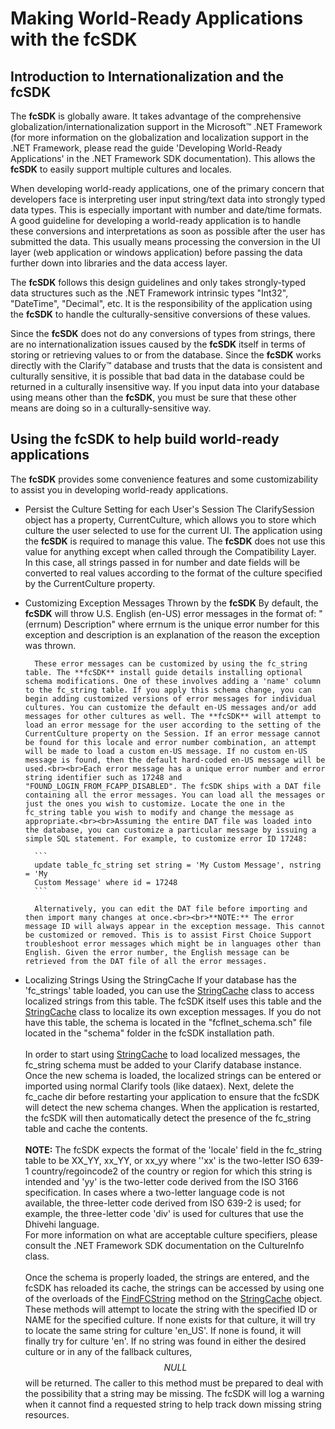 # Making World-Ready Applications with the fcSDK

## Introduction to Internationalization and the fcSDK

The **fcSDK** is globally aware. It takes advantage of the comprehensive globalization/internationalization support in the Microsoft&trade; .NET Framework (for more information on the globalization and localization support in the .NET Framework, please read the guide 'Developing World-Ready Applications' in the .NET Framework SDK documentation). This allows the **fcSDK** to easily support multiple cultures and locales.

When developing world-ready applications, one of the primary concern that developers face is interpreting user input string/text data into strongly typed data types. This is especially important with number and date/time formats. A good guideline for developing a world-ready application is to handle these conversions and interpretations as soon as possible after the user has submitted the data. This usually means processing the conversion in the UI layer (web application or windows application) before passing the data further down into libraries and the data access layer.
 
The **fcSDK** follows this design guidelines and only takes strongly-typed data structures such as the .NET Framework intrinsic types "Int32", "DateTime", "Decimal", etc. It is the responsibility of the application using the **fcSDK** to handle the culturally-sensitive conversions of these values.

Since the **fcSDK** does not do any conversions of types from strings, there are no internationalization issues caused by the **fcSDK** itself in terms of storing or retrieving values to or from the database. Since the **fcSDK** works directly with the Clarify&trade; database and trusts that the data is consistent and culturally sensitive, it is possible that bad data in the database could be returned in a culturally insensitive way. If you input data into your database using means other than the **fcSDK**, you must be sure that these other means are doing so in a culturally-sensitive way.

## Using the fcSDK to help build world-ready applications

The **fcSDK** provides some convenience features and some customizability to assist you in developing world-ready applications.

* Persist the Culture Setting for each User's Session
		The ClarifySession object has a property, CurrentCulture, which allows you to store which culture the user selected to use for the current UI. The application using the **fcSDK** is required to manage this value. The **fcSDK** does not use this value for anything except when called through the Compatibility Layer. In this case, all strings passed in for number and date fields will be converted to real values according to the format of the culture specified by the CurrentCulture property.
* Customizing Exception Messages Thrown by the **fcSDK**
		By default, the **fcSDK** will throw U.S. English (en-US) error messages in the format of: "(errnum) Description" where errnum is the unique error number for this exception and description is an explanation of the reason the exception was thrown.

		These error messages can be customized by using the fc_string table. The **fcSDK** install guide details installing optional schema modifications. One of these involves adding a 'name' column to the fc_string table. If you apply this schema change, you can begin adding customized versions of error messages for individual cultures. You can customize the default en-US messages and/or add messages for other cultures as well. The **fcSDK** will attempt to load an error message for the user according to the setting of the CurrentCulture property on the Session. If an error message cannot be found for this locale and error number combination, an attempt will be made to load a custom en-US message. If no custom en-US message is found, then the default hard-coded en-US message will be used.<br><br>Each error message has a unique error number and error string identifier such as 17248 and "FOUND_LOGIN_FROM_FCAPP_DISABLED". The fcSDK ships with a DAT file containing all the error messages. You can load all the messages or just the ones you wish to customize. Locate the one in the fc_string table you wish to modify and change the message as appropriate.<br><br>Assuming the entire DAT file was loaded into the database, you can customize a particular message by issuing a simple SQL statement. For example, to customize error ID 17248:

		```
		update table_fc_string set string = 'My Custom Message', nstring = 'My 
		Custom Message' where id = 17248
		```

		Alternatively, you can edit the DAT file before importing and then import many changes at once.<br><br>**NOTE:** The error message ID will always appear in the exception message. This cannot be customized or removed. This is to assist First Choice Support troubleshoot error messages which might be in languages other than English. Given the error number, the English message can be retrieved from the DAT file of all the error messages.

* Localizing Strings Using the StringCache
		If your database has the 'fc_strings' table loaded, you can use the [StringCache](/api/FChoice.Foundation.Clarify.StringCache.html) class to access localized strings from this table. The fcSDK itself uses this table and the [StringCache](/api/FChoice.Foundation.Clarify.StringCache.html) class to localize its own exception messages. If you do not have this table, the schema is located in the "fcflnet_schema.sch" file located in the "schema" folder in the fcSDK installation path.<br><br>In order to start using [StringCache](/api/FChoice.Foundation.Clarify.StringCache.html) to load localized messages, the fc_string schema must be added to your Clarify database instance.	Once the new schema is loaded, the localized strings can be entered or imported using normal Clarify tools (like dataex). Next, delete the fc_cache dir before restarting your application to ensure that the fcSDK will detect the new schema changes. When the application is restarted, the fcSDK will then automatically detect the presence of the fc_string table and cache the contents.<br><br>**NOTE:** The fcSDK expects the format of the 'locale' field in the fc_string table to be XX_YY, xx_YY, or xx_yy where ''xx' is the two-letter ISO 639-1 country/regoincode2 of the country or region for which this string is intended and 'yy' is the two-letter code derived from the ISO 3166 specification. In cases where a two-letter language code is not available, the three-letter code derived from ISO 639-2 is used; for example, the three-letter code 'div' is used for cultures that use the Dhivehi language.  
		For more information on what are acceptable culture specifiers, please consult the .NET Framework SDK documentation on the CultureInfo class.<br><br>Once the schema is properly loaded, the strings are entered, and the fcSDK has reloaded its cache, the strings can be accessed by using one of the overloads of the [FindFCString](../sdk/fcSDK~FChoice.Foundation.Clarify.IStringCache~FindFCString.md) method on the [StringCache](/api/FChoice.Foundation.Clarify.StringCache.html) object. These methods will attempt to locate the string with the specified ID or NAME for the specified culture. If none exists for that culture, it will try to locate the same string for culture 'en_US'. If none is found, it will finally try for culture 'en'. If no string was found in either the desired culture or in any of the fallback cultures, $$NULL$$ will be returned. The caller to this method must be prepared to deal with the possibility that a string may be missing. The fcSDK will log a warning when it cannot find a requested string to help track down missing string resources.
